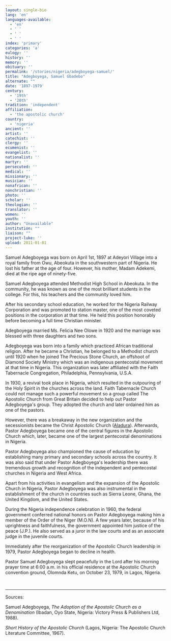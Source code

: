 ```yaml
---
layout: single-bio
lang: 'en'
languages-available:
  - 'en'
  - ' '
  - ' '
  - ' '
index: 'primary'
categories: 'a'
eulogy: ''
history: ''
memory: ''
obituary: ''
permalink: '/stories/nigeria/adegboyega-samuel/'
title: "Adegboyega, Samuel Gbadebo"
alternate: ""
date: '1897-1979'
century:
  - '19th'
  - '20th'
tradition: 'independent'
affiliation:
  - 'the apostolic church'
country:
  - 'nigeria'
ancient: ''
artist: ''
catechist: ''
clergy: ''
ecumenist: ''
evangelist: ''
nationalist: ''
martyr: ''
persecuted: ''
medical: ''
missionary: ''
musician: ''
nonafrican: ''
nonchristian: ''
photo: ''
scholar: ''
theologian: ''
translator: ''
women: ''
youth: ''
author: "Unavailable"
institution: ""
liaison: ""
project-luke: ''
upload: 2011-01-01
---
```




Samuel Adegboyega was born on April 1st, 1897 at Adeyori Village into a royal family from Owu, Abeokuta in the southwestern part of Nigeria.  He lost his father at the age of four. However,  his mother, Madam Adekemi, died at the ripe age of ninety-five.

Samuel Adegboyega attended Methodist High School in Abeokuta.  In the community, he was known as one of the most brilliant students in the college.  For this, his teachers and the community loved him.

After his secondary school education, he worked for the Nigeria Railway Corporation and was promoted to station master, one of the most coveted positions in the corporation at that time. He held this position honorably before becoming a full time Christian minister.

Adegboyega married Ms. Felicia Nee Olowe in 1920 and the marriage was blessed with three daughters and two sons.

Adegboyega was born into a family which practiced African traditional religion. After he became a Christian, he belonged to a Methodist church until 1920 when he joined The Precious Stone Church, an offshoot of Diamond Society Ministry which was an indigenous pentecostal movement at that time in Nigeria.  This organization was later affiliated with the Faith Tabernacle Congregation, Philadelphia, Pennsylvania, U.S.A.

In 1930, a revival took place in Nigeria, which resulted in the outpouring of the Holy Spirit in the churches across the land.  Faith Tabernacle Church could not manage such a powerful movement so a group called The Apostolic Church from Great Britain decided to help out Pastor Adegboyega's group.  They adopted the church and later ordained him as one of the pastors.

However, there was a breakaway in the new organization and the secessionists became the Christ Apostolic Church ([Aladura](http://www.britannica.com/eb/article-9005331/Aladura)).  Afterwards,  Pastor Adegboyega became one of the central figures in the Apostolic Church which, later, became one of the largest pentecostal denominations in Nigeria.

Pastor Adegboyega also championed the cause of education by establishing many primary and secondary schools across the country. It was also said that under Pastor Adegboyega's leadership there was tremendous growth and recognition of the independent and pentecostal churches in Nigeria and West Africa.

Apart from his activities in evangelism and the expansion of the Apostolic Church in Nigeria, Pastor Adegboyega was also instrumental in the establishment of the church in countries such as Sierra Leone, Ghana, the United Kingdom, and the United States.

During the Nigeria independence celebration in 1960, the federal government conferred national honors on Pastor Adegboyega making him a member of the Order of the Niger (M.O.N).  A few years later, because of his uprightness and faithfulness, the government appointed him justice of the peace (J.P.).  He also served as a juror in the law courts and as an associate judge in the juvenile courts.

Immediately after the reorganization of the Apostolic Church leadership in 1979, Pastor Adegboyega began to decline in health.

Pastor Samuel Adegboyega slept peacefully in the Lord after his morning prayer time at 6:00 a.m. in his official residence at the Apostolic Church convention ground, Olomnda Ketu, on October 23, 1979, in Lagos, Nigeria.

&nbsp;

---

Sources:

Samuel Adegboyega, *The Adoption of the Apostolic Church as a Denomination* (Ibadan, Oyo State, Nigeria: Victory Press &amp; Publishers Ltd, 1988).

*Short History of the Apostolic Church* (Lagos, Nigeria: The Apostolic Church Literature Committee, 1967).